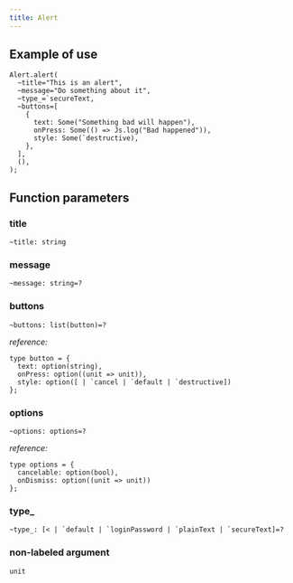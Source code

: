 ```yaml
---
title: Alert
---
```


## Example of use

```reason
Alert.alert(
  ~title="This is an alert",
  ~message="Do something about it",
  ~type_=`secureText,
  ~buttons=[
    {
      text: Some("Something bad will happen"),
      onPress: Some(() => Js.log("Bad happened")),
      style: Some(`destructive),
    },
  ],
  (),
);
```

## Function parameters

### title

```reason
~title: string
```

### message

```reason
~message: string=?
```

### buttons

```reason
~buttons: list(button)=?
```

_reference:_

```reason
type button = {
  text: option(string),
  onPress: option((unit => unit)),
  style: option([ | `cancel | `default | `destructive])
};
```

### options

```reason
~options: options=?
```

_reference:_

```reason
type options = {
  cancelable: option(bool),
  onDismiss: option((unit => unit))
};
```

### type\_

```reason
~type_: [< | `default | `loginPassword | `plainText | `secureText]=?
```

### non-labeled argument

```reason
unit
```
